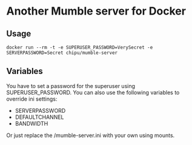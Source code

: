 # Another Mumble server for Docker

## Usage
```docker run --rm -t -e SUPERUSER_PASSWORD=VerySecret -e SERVERPASSWORD=Secret chipu/mumble-server```

## Variables
You have to set a password for the superuser using SUPERUSER_PASSWORD.
You can also use the following variables to override ini settings:
- SERVERPASSWORD
- DEFAULTCHANNEL
- BANDWIDTH

Or just replace the /mumble-server.ini with your own using mounts.
